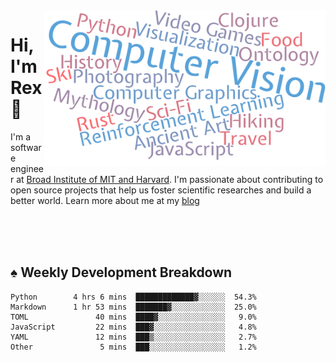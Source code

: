 <img src="https://raw.githubusercontent.com/rexwangcc/rexwangcc/master/myself.png" alt="Rex!" width="450" height="250" align="right">

# Hi, I'm Rex 👋

I'm a software engineer at [Broad Institute of MIT and Harvard](https://www.broadinstitute.org/). I'm passionate about contributing to open source projects that help us foster scientific researches and build a better world. Learn more about me at my [blog](https://rexwang.cc)

<br>
<br>
<br>

<table>
<tr valign="top" width="50%">
<!-- <td > -->

## ♠ Weekly Development Breakdown

<!-- code_time starts -->

```text
Python        4 hrs 6 mins  █████████████▓░░░░░░  54.3%
Markdown      1 hr 53 mins  ███████▓░░░░░░░░░░░░  25.0%
TOML               40 mins  ████▓░░░░░░░░░░░░░░░   9.0%
JavaScript         22 mins  ███▓░░░░░░░░░░░░░░░░   4.8%
YAML               12 mins  ███▒░░░░░░░░░░░░░░░░   2.7%
Other               5 mins  ███░░░░░░░░░░░░░░░░░   1.2%
```

<!-- code_time ends -->

<!-- Placeholder for my Game statuses -->

<!-- <td valign="top" width="50%">

#### ♦ My Personal Progress

</td> -->

</tr>
</table>
